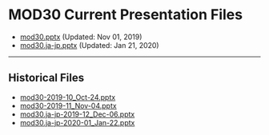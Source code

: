 <!--
This is a machine generated file,
and should not be edited,
as it will be overwritten with future updates.

If you have questions around this process
please contact Scott Cate
-->

# MOD30 Current Presentation Files

- [mod30.pptx](https://globaleventcdn.blob.core.windows.net/assets/mod/mod30/mod30.pptx) (Updated: Nov 01, 2019)
- [mod30.ja-jp.pptx](https://globaleventcdn.blob.core.windows.net/assets/mod/mod30/mod30.ja-jp.pptx) (Updated: Jan 21, 2020)
---
## Historical Files
- [mod30-2019-10_Oct-24.pptx](https://globaleventcdn.blob.core.windows.net/assets/mod/mod30/mod30-2019-10_Oct-24.pptx)
- [mod30-2019-11_Nov-04.pptx](https://globaleventcdn.blob.core.windows.net/assets/mod/mod30/mod30-2019-11_Nov-04.pptx)
- [mod30.ja-jp-2019-12_Dec-06.pptx](https://globaleventcdn.blob.core.windows.net/assets/mod/mod30/mod30.ja-jp-2019-12_Dec-06.pptx)
- [mod30.ja-jp-2020-01_Jan-22.pptx](https://globaleventcdn.blob.core.windows.net/assets/mod/mod30/mod30.ja-jp-2020-01_Jan-22.pptx)


